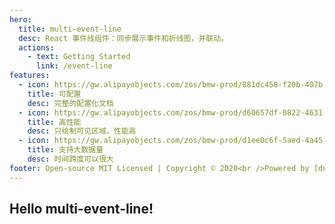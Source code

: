 ```yaml
---
hero:
  title: multi-event-line
  desc: React 事件线组件：同步展示事件和折线图，并联动。
  actions:
    - text: Getting Started
      link: /event-line
features:
  - icon: https://gw.alipayobjects.com/zos/bmw-prod/881dc458-f20b-407b-947a-95104b5ec82b/k79dm8ih_w144_h144.png
    title: 可配置
    desc: 完整的配置化文档
  - icon: https://gw.alipayobjects.com/zos/bmw-prod/d60657df-0822-4631-9d7c-e7a869c2f21c/k79dmz3q_w126_h126.png
    title: 高性能
    desc: 只绘制可见区域，性能高
  - icon: https://gw.alipayobjects.com/zos/bmw-prod/d1ee0c6f-5aed-4a45-a507-339a4bfe076c/k7bjsocq_w144_h144.png
    title: 支持大数据量
    desc: 时间跨度可以很大
footer: Open-source MIT Licensed | Copyright © 2020<br />Powered by [dumi](https://d.umijs.org)
---
```


## Hello multi-event-line!
